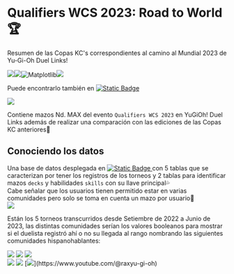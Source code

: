 # Qualifiers WCS 2023: Road to World🏆
Resumen de las Copas KC's correspondientes al camino al Mundial 2023 de Yu-Gi-Oh Duel Links!

![](https://img.shields.io/badge/Numpy-777BB4?style=for-the-badge&logo=numpy&logoColor=white)![](https://img.shields.io/badge/Pandas-2C2D72?style=for-the-badge&logo=pandas&logoColor=white)![Matplotlib](https://img.shields.io/badge/Matplotlib-%23ffffff.svg?style=for-the-badge&logo=Matplotlib&logoColor=black)![](https://img.shields.io/badge/Plotly-239120?style=for-the-badge&logo=plotly&logoColor=white) 

Puede encontrarlo también en [![Static Badge](https://img.shields.io/badge/build-Qualifiers_WCS_2023-brightgreen?logo=deepnote&label=KC%20CUP&color=%23AFEEEE)](https://deepnote.com/@luceldasilva/WCS-2023-Qualifiers-1st-Stage-Road-to-Worlds-Yu-Gi-Oh-Duel-Links-24b0dc8f-6b7d-40a4-9aa9-6a17cca1fb85)

[![](https://i.imgur.com/cTV8HEY.png)](https://deepnote.com/@luceldasilva/WCS-2023-Qualifiers-1st-Stage-Road-to-Worlds-Yu-Gi-Oh-Duel-Links-24b0dc8f-6b7d-40a4-9aa9-6a17cca1fb85)

Contiene mazos Nd. MAX del evento `Qualifiers WCS 2023` en YuGiOh! Duel Links además de realizar una comparación con las ediciones de las Copas KC anteriores💎

## Conociendo los datos
Una base de datos desplegada en [![Static Badge](https://img.shields.io/badge/build-neon.tech-brightgreen?logo=postgresql&label=serverless&labelColor=%23AFEEEE&color=%237ff9c7)
](https://neon.tech) con 5 tablas que se caracterizan por tener los registros de los torneos y 2 tablas para identificar mazos `decks` y habilidades `skills` con su llave principal💦   
Cabe señalar que los usuarios tienen permitido estar en varias comunidades pero solo se toma en cuenta un mazo por usuario🎿   
[![](https://i.imgur.com/ELJpN4G.png)](https://dbdiagram.io/embed/64b750de02bd1c4a5e4eefa9)

Están los 5 torneos transcurridos desde Setiembre de 2022 a Junio de 2023, las distintas comunidades serían los valores booleanos para mostrar si el duelista registró ahí o no su llegada al rango nombrando las siguientes comunidades hispanohablantes:

[![](https://img.shields.io/youtube/channel/subscribers/UCntaHPDpcJgDRNf_W_DETkA?label=Zerotg&logo=youtube&style=for-the-badge)](https://www.youtube.com/@ZeroTG) [![](https://img.shields.io/youtube/channel/subscribers/UCBrumTmd9VbSW0mWesf8czw?label=zephracarl&logo=youtube&style=for-the-badge)](https://www.youtube.com/@ZephraCarl) [![](https://img.shields.io/youtube/channel/subscribers/UCv041WoJ7kTVyXsD4pctvOw?label=bryan%20nor%C3%A9n&logo=youtube&style=for-the-badge)](https://www.youtube.com/@BryanNoren)   
[![](https://img.shields.io/youtube/channel/subscribers/UCSJhvpXNChrL18yL3ROfiiQ?label=xenoblur&logo=youtube&style=for-the-badge)](https://www.youtube.com/@XenoBlur) [![](https://img.shields.io/youtube/channel/subscribers/UCjsHwfYzlxzUnXTVxAXlwsw?style=for-the-badge&logo=youtube&label=Yami%20Glen)](https://www.youtube.com/@YamiGlen) [![](https://img.shields.io/youtube/channel/subscribers/UCHiaJWQfdcccXYmVCakvtvA?style=for-the-badge&logo=youtube&label=Rax%20Yu-Gi-Oh!)](https://www.youtube.com/@raxyu-gi-oh)
